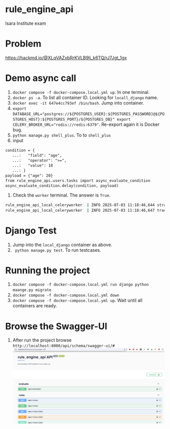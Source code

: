 # rule_engine_api

Isara Institute exam

# Problem
https://hackmd.io/@XLqVAZxbRrKVLB9lj_k6TQ/rJ7Jgt_1gx

# Demo async call
1. `docker compose -f docker-compose.local.yml up`. In one terminal.
2. `docker ps -a`. To list all container ID. Looking for `locall_django` name.
3. `docker exec -it 647e4cc793ef /bin/bash`. Jump into container.
3. `export DATABASE_URL="postgres://${POSTGRES_USER}:${POSTGRES_PASSWORD}@${POSTGRES_HOST}:${POSTGRES_PORT}/${POSTGRES_DB}"
export CELERY_BROKER_URL="redis://redis:6379"`. Re-export again it is Docker bug.
4. `python manage.py shell_plus`. To to `shell_plus`
5. input
```
condition = {
   ...:   "field": "age",
   ...:   "operator": ">=",
   ...:   "value": 18
   ...: }
payload = {"age": 20}
from rule_engine_api.users.tasks import async_evaluate_condition
async_evaluate_condition.delay(condition, payload)
```
1. Check the `worker` terminal. The answer is `True`.
```bash
rule_engine_api_local_celeryworker  | INFO 2025-07-03 11:18:46,644 strategy 50 281472981590048 Task rule_engine_api.users.tasks.async_evaluate_condition[55b4ff4a-b3f8-4bd5-8c51-64067094864b] received
rule_engine_api_local_celeryworker  | INFO 2025-07-03 11:18:46,647 trace 58 281472981590048 Task rule_engine_api.users.tasks.async_evaluate_condition[55b4ff4a-b3f8-4bd5-8c51-64067094864b] succeeded in 0.0019144170000799932s: True
```

# Django Test
1. Jump into the `local_django` container as above.
2. ` python manage.py test`. To run testcases.

# Running the project
1. `docker compose -f docker-compose.local.yml run django python maange.py migrate`
2. `docker compose -f docker-compose.local.yml down`
3. `docker compose -f docker-compose.local.yml up`. Wait until all containers are ready.

# Browse the Swagger-UI
1. After run the project browse `http://localhost:8000/api/schema/swagger-ui/#`
![swagger_ui.png](images/swagger_ui.png)
